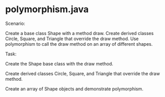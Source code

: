 # polymorphism.java

Scenario:

Create a base class Shape with a method draw. Create derived classes Circle, Square, and Triangle that override the draw method. Use polymorphism to call the draw method on an array of different shapes.

Task:

Create the Shape base class with the draw method.

Create derived classes Circle, Square, and Triangle that override the draw method.

Create an array of Shape objects and demonstrate polymorphism.
